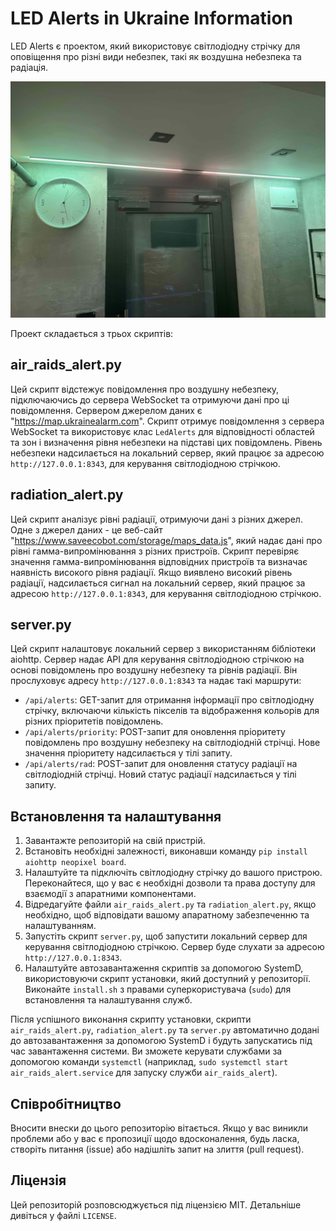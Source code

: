 # LED Alerts in Ukraine Information

LED Alerts є проектом, який використовує світлодіодну стрічку для оповіщення про різні види небезпек, такі як воздушна небезпека та радіація.

![aler_demo](misc/alert_demo.jpg)

Проект складається з трьох скриптів:

## air_raids_alert.py

Цей скрипт відстежує повідомлення про воздушну небезпеку, підключаючись до сервера WebSocket та отримуючи дані про ці повідомлення. Сервером джерелом даних є "<https://map.ukrainealarm.com>". Скрипт отримує повідомлення з сервера WebSocket та використовує клас `LedAlerts` для відповідності областей та зон і визначення рівня небезпеки на підставі цих повідомлень. Рівень небезпеки надсилається на локальний сервер, який працює за адресою `http://127.0.0.1:8343`, для керування світлодіодною стрічкою.

## radiation_alert.py

Цей скрипт аналізує рівні радіації, отримуючи дані з різних джерел. Одне з джерел даних - це веб-сайт "<https://www.saveecobot.com/storage/maps_data.js>", який надає дані про рівні гамма-випромінювання з різних пристроїв. Скрипт перевіряє значення гамма-випромінювання відповідних пристроїв та визначає наявність високого рівня радіації. Якщо виявлено високий рівень радіації, надсилається сигнал на локальний сервер, який працює за адресою `http://127.0.0.1:8343`, для керування світлодіодною стрічкою.

## server.py

Цей скрипт налаштовує локальний сервер з використанням бібліотеки aiohttp. Сервер надає API для керування світлодіодною стрічкою на основі повідомлень про воздушну небезпеку та рівнів радіації. Він прослуховує адресу `http://127.0.0.1:8343` та надає такі маршрути:

- `/api/alerts`: GET-запит для отримання інформації про світлодіодну стрічку, включаючи кількість пікселів та відображення кольорів для різних пріоритетів повідомлень.
- `/api/alerts/priority`: POST-запит для оновлення пріоритету повідомлень про воздушну небезпеку на світлодіодній стрічці. Нове значення пріоритету надсилається у тілі запиту.
- `/api/alerts/rad`: POST-запит для оновлення статусу радіації на світлодіодній стрічці. Новий статус радіації надсилається у тілі запиту.

## Встановлення та налаштування

1. Завантажте репозиторій на свій пристрій.
2. Встановіть необхідні залежності, виконавши команду `pip install aiohttp neopixel board`.
3. Налаштуйте та підключіть світлодіодну стрічку до вашого пристрою. Переконайтеся, що у вас є необхідні дозволи та права доступу для взаємодії з апаратними компонентами.
4. Відредагуйте файли `air_raids_alert.py` та `radiation_alert.py`, якщо необхідно, щоб відповідати вашому апаратному забезпеченню та налаштуванням.
5. Запустіть скрипт `server.py`, щоб запустити локальний сервер для керування світлодіодною стрічкою. Сервер буде слухати за адресою `http://127.0.0.1:8343`.
6. Налаштуйте автозавантаження скриптів за допомогою SystemD, використовуючи скрипт установки, який доступний у репозиторії. Виконайте `install.sh` з правами суперкористувача (`sudo`) для встановлення та налаштування служб.

Після успішного виконання скрипту установки, скрипти `air_raids_alert.py`, `radiation_alert.py` та `server.py` автоматично додані до автозавантаження за допомогою SystemD і будуть запускатись під час завантаження системи. Ви зможете керувати службами за допомогою команди `systemctl` (наприклад, `sudo systemctl start air_raids_alert.service` для запуску служби `air_raids_alert`).

## Співробітництво

Вносити внески до цього репозиторію вітається. Якщо у вас виникли проблеми або у вас є пропозиції щодо вдосконалення, будь ласка, створіть питання (issue) або надішліть запит на злиття (pull request).

## Ліцензія

Цей репозиторій розповсюджується під ліцензією MIT. Детальніше дивіться у файлі `LICENSE`.
